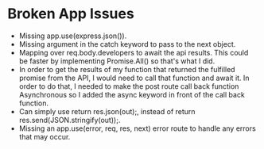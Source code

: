 # Broken App Issues
* Missing app.use(express.json()).
* Missing argument in the catch keyword to pass to the next object.
* Mapping over req.body.developers to await the api results. This could be faster by implementing Promise.All() so that's what I did.
* In order to get the results of my function that returned the fulfilled promise from the API, I would need to call that function and await it. In order to do that, I needed to make the post route call back function Asynchronous so I added the async keyword in front of the call back function.
* Can simply use return res.json(out);, instead of return res.send(JSON.stringify(out));.
* Missing an app.use(error, req, res, next) error route to handle any errors that may occur.